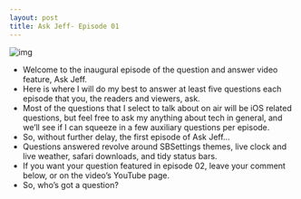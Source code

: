 ```yaml
---
layout: post
title: Ask Jeff- Episode 01
---
```

![img](http://media.idownloadblog.com/wp-content/uploads/2011/08/ask-jeff-episode-01.png)
* Welcome to the inaugural episode of the question and answer video feature, Ask Jeff.
* Here is where I will do my best to answer at least five questions each episode that you, the readers and viewers, ask.
* Most of the questions that I select to talk about on air will be iOS related questions, but feel free to ask my anything about tech in general, and we’ll see if I can squeeze in a few auxiliary questions per episode.
* So, without further delay, the first episode of Ask Jeff…
* Questions answered revolve around SBSettings themes, live clock and live weather, safari downloads, and tidy status bars.
* If you want your question featured in episode 02, leave your comment below, or on the video’s YouTube page.
* So, who’s got a question?

